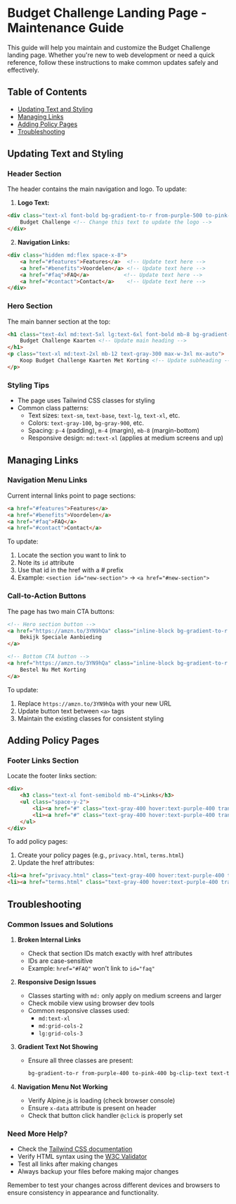 # Budget Challenge Landing Page - Maintenance Guide

This guide will help you maintain and customize the Budget Challenge landing page. Whether you're new to web development or need a quick reference, follow these instructions to make common updates safely and effectively.

## Table of Contents
- [Updating Text and Styling](#updating-text-and-styling)
- [Managing Links](#managing-links)
- [Adding Policy Pages](#adding-policy-pages)
- [Troubleshooting](#troubleshooting)

## Updating Text and Styling

### Header Section
The header contains the main navigation and logo. To update:

1. **Logo Text:**
```html
<div class="text-xl font-bold bg-gradient-to-r from-purple-500 to-pink-500 bg-clip-text text-transparent">
    Budget Challenge <!-- Change this text to update the logo -->
</div>
```

2. **Navigation Links:**
```html
<div class="hidden md:flex space-x-8">
    <a href="#features">Features</a>  <!-- Update text here -->
    <a href="#benefits">Voordelen</a> <!-- Update text here -->
    <a href="#faq">FAQ</a>           <!-- Update text here -->
    <a href="#contact">Contact</a>    <!-- Update text here -->
</div>
```

### Hero Section
The main banner section at the top:

```html
<h1 class="text-4xl md:text-5xl lg:text-6xl font-bold mb-8 bg-gradient-to-r from-purple-400 to-pink-400 bg-clip-text text-transparent">
    Budget Challenge Kaarten <!-- Update main heading -->
</h1>
<p class="text-xl md:text-2xl mb-12 text-gray-300 max-w-3xl mx-auto">
    Koop Budget Challenge Kaarten Met Korting <!-- Update subheading -->
</p>
```

### Styling Tips
- The page uses Tailwind CSS classes for styling
- Common class patterns:
  - Text sizes: `text-sm`, `text-base`, `text-lg`, `text-xl`, etc.
  - Colors: `text-gray-100`, `bg-gray-900`, etc.
  - Spacing: `p-4` (padding), `m-4` (margin), `mb-8` (margin-bottom)
  - Responsive design: `md:text-xl` (applies at medium screens and up)

## Managing Links

### Navigation Menu Links
Current internal links point to page sections:
```html
<a href="#features">Features</a>
<a href="#benefits">Voordelen</a>
<a href="#faq">FAQ</a>
<a href="#contact">Contact</a>
```

To update:
1. Locate the section you want to link to
2. Note its `id` attribute
3. Use that id in the href with a # prefix
4. Example: `<section id="new-section">` → `<a href="#new-section">`

### Call-to-Action Buttons
The page has two main CTA buttons:
```html
<!-- Hero section button -->
<a href="https://amzn.to/3YN9hQa" class="inline-block bg-gradient-to-r from-purple-500 to-pink-500 px-8 py-4 rounded-full">
    Bekijk Speciale Aanbieding
</a>

<!-- Bottom CTA button -->
<a href="https://amzn.to/3YN9hQa" class="inline-block bg-gradient-to-r from-purple-500 to-pink-500 px-8 py-4 rounded-full">
    Bestel Nu Met Korting
</a>
```

To update:
1. Replace `https://amzn.to/3YN9hQa` with your new URL
2. Update button text between `<a>` tags
3. Maintain the existing classes for consistent styling

## Adding Policy Pages

### Footer Links Section
Locate the footer links section:
```html
<div>
    <h3 class="text-xl font-semibold mb-4">Links</h3>
    <ul class="space-y-2">
        <li><a href="#" class="text-gray-400 hover:text-purple-400 transition-colors duration-300">Privacy Policy</a></li>
        <li><a href="#" class="text-gray-400 hover:text-purple-400 transition-colors duration-300">Terms of Service</a></li>
    </ul>
</div>
```

To add policy pages:
1. Create your policy pages (e.g., `privacy.html`, `terms.html`)
2. Update the href attributes:
```html
<li><a href="privacy.html" class="text-gray-400 hover:text-purple-400 transition-colors duration-300">Privacy Policy</a></li>
<li><a href="terms.html" class="text-gray-400 hover:text-purple-400 transition-colors duration-300">Terms of Service</a></li>
```

## Troubleshooting

### Common Issues and Solutions

1. **Broken Internal Links**
   - Check that section IDs match exactly with href attributes
   - IDs are case-sensitive
   - Example: `href="#FAQ"` won't link to `id="faq"`

2. **Responsive Design Issues**
   - Classes starting with `md:` only apply on medium screens and larger
   - Check mobile view using browser dev tools
   - Common responsive classes used:
     - `md:text-xl`
     - `md:grid-cols-2`
     - `lg:grid-cols-3`

3. **Gradient Text Not Showing**
   - Ensure all three classes are present:
     ```html
     bg-gradient-to-r from-purple-400 to-pink-400 bg-clip-text text-transparent
     ```

4. **Navigation Menu Not Working**
   - Verify Alpine.js is loading (check browser console)
   - Ensure `x-data` attribute is present on header
   - Check that button click handler `@click` is properly set

### Need More Help?
- Check the [Tailwind CSS documentation](https://tailwindcss.com/docs)
- Verify HTML syntax using the [W3C Validator](https://validator.w3.org/)
- Test all links after making changes
- Always backup your files before making major changes

Remember to test your changes across different devices and browsers to ensure consistency in appearance and functionality.